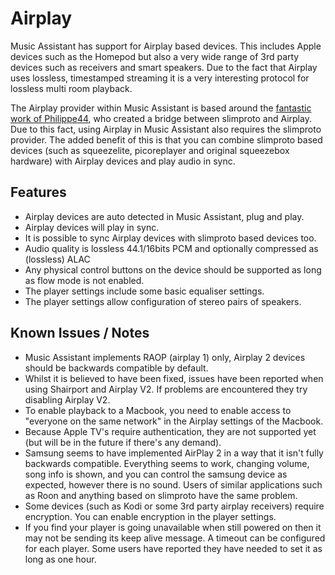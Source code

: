 # Airplay

Music Assistant has support for Airplay based devices. This includes Apple devices such as the Homepod but also a very wide range of 3rd party devices such as receivers and smart speakers. Due to the fact that Airplay uses lossless, timestamped streaming it is a very interesting protocol for lossless multi room playback.

The Airplay provider within Music Assistant is based around the [fantastic work of Philippe44](https://github.com/philippe44/LMS-Raop), who created a bridge between slimproto and Airplay. Due to this fact, using Airplay in Music Assistant also requires the slimproto provider. The added benefit of this is that you can combine slimproto based devices (such as squeezelite, picoreplayer and original squeezebox hardware) with Airplay devices and play audio in sync.

## Features

- Airplay devices are auto detected in Music Assistant, plug and play.
- Airplay devices will play in sync.
- It is possible to sync Airplay devices with slimproto based devices too.
- Audio quality is lossless 44.1/16bits PCM and optionally compressed as (lossless) ALAC
- Any physical control buttons on the device should be  supported as long as flow mode is not enabled.
- The player settings include some basic equaliser settings.
- The player settings allow configuration of stereo pairs of speakers.

## Known Issues / Notes

- Music Assistant implements RAOP (airplay 1) only, Airplay 2 devices should be backwards compatible by default.
- Whilst it is believed to have been fixed, issues have been reported when using Shairport and Airplay V2. If problems are encountered they try disabling Airplay V2.
- To enable playback to a Macbook, you need to enable access to "everyone on the same network" in the Airplay settings of the Macbook.
- Because Apple TV's require authentication, they are not supported yet (but will be in the future if there's any demand).
- Samsung seems to have implemented AirPlay 2 in a way that it isn't fully backwards compatible. Everything seems to work, changing volume, song info is shown, and you can control the samsung device as expected, however there is no sound. Users of similar applications such as Roon and anything based on slimproto have the same problem. 
- Some devices (such as Kodi or some 3rd party airplay receivers) require encryption. You can enable encryption in the player settings.
- If you find your player is going unavailable when still powered on then it may not be sending its keep alive message. A timeout can be configured for each player. Some users have reported they have needed to set it as long as one hour.
